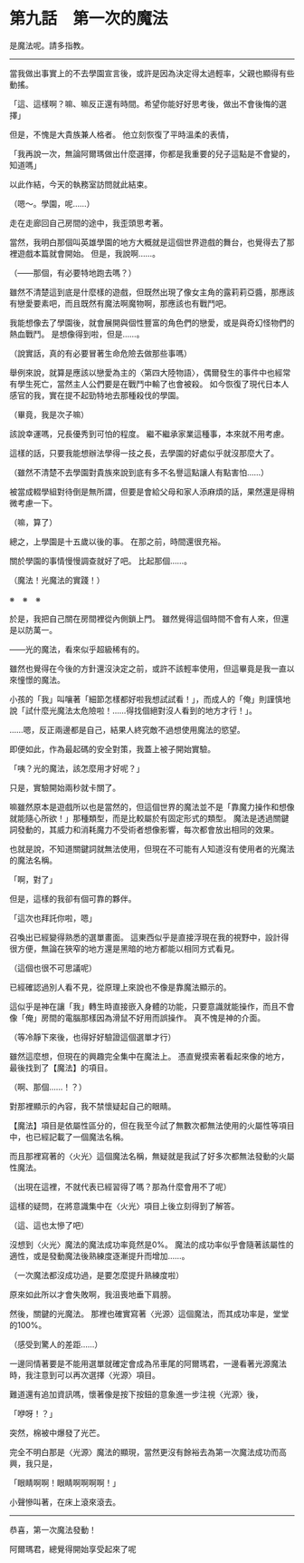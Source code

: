# 第九話　第一次的魔法

是魔法呢。請多指教。

---

當我做出事實上的不去學園宣言後，或許是因為決定得太過輕率，父親也顯得有些動搖。

「這、這樣啊？嘛、嘛反正還有時間。希望你能好好思考後，做出不會後悔的選擇」

但是，不愧是大貴族兼人格者。
他立刻恢復了平時溫柔的表情，

「我再說一次，無論阿爾瑪做出什麼選擇，你都是我重要的兒子這點是不會變的，知道嗎」

以此作結，今天的執務室訪問就此結束。

（嗯～。學園，呢……）

走在走廊回自己房間的途中，我歪頭思考著。

當然，我明白那個叫英雄學園的地方大概就是這個世界遊戲的舞台，也覺得去了那裡遊戲本篇就會開始。
但是，我說啊……。

（――那個，有必要特地跑去嗎？）

雖然不清楚這到底是什麼樣的遊戲，但既然出現了像女主角的露莉莉亞醬，那應該有戀愛要素吧，而且既然有魔法啊魔物啊，那應該也有戰鬥吧。

我能想像去了學園後，就會展開與個性豐富的角色們的戀愛，或是與奇幻怪物們的熱血戰鬥。
是想像得到啦，但是……。

（說實話，真的有必要冒著生命危險去做那些事嗎）

舉例來說，就算是應該以戀愛為主的〈第四大陸物語〉，偶爾發生的事件中也經常有學生死亡，當然主人公們要是在戰鬥中輸了也會被殺。
如今恢復了現代日本人感官的我，實在提不起勁特地去那種殺伐的學園。

（畢竟，我是次子嘛）

該說幸運嗎，兄長優秀到可怕的程度。
繼不繼承家業這種事，本來就不用考慮。

這樣的話，只要我能想辦法學得一技之長，去學園的好處似乎就沒那麼大了。

（雖然不清楚不去學園對貴族來說到底有多不名譽這點讓人有點害怕……）

被當成輟學組對待倒是無所謂，但要是會給父母和家人添麻煩的話，果然還是得稍微考慮一下。

（嘛，算了）

總之，上學園是十五歲以後的事。
在那之前，時間還很充裕。

關於學園的事情慢慢調查就好了吧。
比起那個……。

（魔法！光魔法的實踐！）

※　※　※

於是，我把自己關在房間裡從內側鎖上門。
雖然覺得這個時間不會有人來，但還是以防萬一。

――光的魔法，看來似乎超級稀有的。

雖然也覺得在今後的方針還沒決定之前，或許不該輕率使用，但這畢竟是我一直以來憧憬的魔法。

小孩的「我」叫嚷著「細節怎樣都好啦我想試試看！」，而成人的「俺」則謹慎地說「試什麼光魔法太危險啦！……得找個絕對沒人看到的地方才行！」。

……嗯，反正兩邊都是自己，結果人終究敵不過想使用魔法的慾望。

即便如此，作為最起碼的安全對策，我蓋上被子開始實驗。

「咦？光的魔法，該怎麼用才好呢？」

只是，實驗開始兩秒就卡關了。

嘛雖然原本是遊戲所以也是當然的，但這個世界的魔法並不是「靠魔力操作和想像就能隨心所欲！」那種類型，而是比較屬於有固定形式的類型。
魔法是透過關鍵詞發動的，其威力和消耗魔力不受術者想像影響，每次都會放出相同的效果。

也就是說，不知道關鍵詞就無法使用，但現在不可能有人知道沒有使用者的光魔法的魔法名稱。

「啊，對了」

但是，這樣的我卻有個可靠的夥伴。

「這次也拜託你啦，嗯」

召喚出已經變得熟悉的選單畫面。
這東西似乎是直接浮現在我的視野中，設計得很方便，無論在狹窄的地方還是黑暗的地方都能以相同方式看見。

（這個也很不可思議呢）

已經確認過別人看不見，從原理上來說也不像是靠魔法顯示的。

這似乎是神在讓「我」轉生時直接嵌入身體的功能，只要意識就能操作，而且不會像「俺」房間的電腦那樣因為滑鼠不好用而誤操作。
真不愧是神的介面。

（等冷靜下來後，也得好好驗證這個選單才行）

雖然這麼想，但現在的興趣完全集中在魔法上。
憑直覺摸索著看起來像的地方，最後找到了【魔法】的項目。

（啊、那個……！？）

對那裡顯示的內容，我不禁懷疑起自己的眼睛。

【魔法】項目是依屬性區分的，但在我至今試了無數次都無法使用的火屬性等項目中，也已經記載了一個魔法名稱。

而且那裡寫著的〈火光〉這個魔法名稱，無疑就是我試了好多次都無法發動的火屬性魔法。

（出現在這裡，不就代表已經習得了嗎？那為什麼會用不了呢）

這樣的疑問，在將意識集中在〈火光〉項目上後立刻得到了解答。

（這、這也太慘了吧）

沒想到〈火光〉魔法的魔法成功率竟然是0%。
魔法的成功率似乎會隨著該屬性的適性，或是發動魔法後熟練度逐漸提升而增加……。

（一次魔法都沒成功過，是要怎麼提升熟練度啦）

原來如此所以才會失敗啊，我沮喪地垂下肩膀。

然後，關鍵的光魔法。
那裡也確實寫著〈光源〉這個魔法，而其成功率是，堂堂的100%。

（感受到驚人的差距……）

一邊同情著要是不能用選單就確定會成為吊車尾的阿爾瑪君，一邊看著光源魔法時，我注意到可以再次選擇〈光源〉項目。

難道還有追加資訊嗎，懷著像是按下按鈕的意象進一步注視〈光源〉後，

「咿呀！？」

突然，棉被中爆發了光芒。

完全不明白那是〈光源〉魔法的顯現，當然更沒有餘裕去為第一次魔法成功而高興，我只是，

「眼睛啊啊！眼睛啊啊啊啊！」

小聲慘叫著，在床上滾來滾去。

---

恭喜，第一次魔法發動！

阿爾瑪君，總覺得開始享受起來了呢